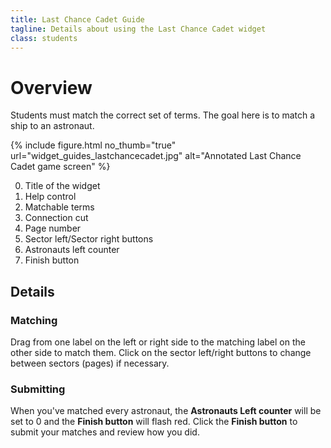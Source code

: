 ```yaml
---
title: Last Chance Cadet Guide
tagline: Details about using the Last Chance Cadet widget
class: students
---
```

# Overview

Students must match the correct set of terms. The goal here is to match a ship to an astronaut.

{% include figure.html
	no_thumb="true"
	url="widget_guides_lastchancecadet.jpg"
	alt="Annotated Last Chance Cadet game screen"
%}

0. Title of the widget
0. Help control
0. Matchable terms
0. Connection cut
0. Page number
0. Sector left/Sector right buttons
0. Astronauts left counter
0. Finish button

## Details

### Matching

Drag from one label on the left or right side to the matching label on the other side to match them. Click on the sector left/right buttons to change between sectors (pages) if necessary.

### Submitting

When you've matched every astronaut, the **Astronauts Left counter** will be set to 0 and the **Finish button** will flash red. Click the **Finish button** to submit your matches and review how you did.
